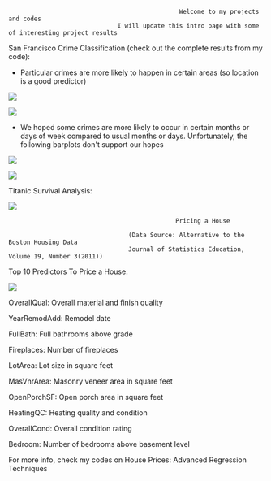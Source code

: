 
                                                   Welcome to my projects and codes
                                  I will update this intro page with some of interesting project results



San Francisco Crime Classification (check out the complete results from my code):

  - Particular crimes are more likely to happen in certain areas (so location is a good predictor)

![](https://github.com/batmanLA/modelling/blob/master/13.jpeg)

![](https://github.com/batmanLA/modelling/blob/master/12.jpeg)

  - We hoped some crimes are more likely to occur in certain months or days of week
    compared to usual months or days. Unfortunately, the following barplots don't support our hopes
  
![](https://github.com/batmanLA/modelling/blob/master/san1.jpeg)

![](https://github.com/batmanLA/modelling/blob/master/san2.jpeg)



Titanic Survival Analysis:

![](https://github.com/batmanLA/modelling/blob/master/tita.jpeg)



                                                  Pricing a House
                                                       
                                     (Data Source: Alternative to the Boston Housing Data
                                     Journal of Statistics Education, Volume 19, Number 3(2011))
                                         
Top 10 Predictors To Price a House:

  ![](https://github.com/batmanLA/modelling/blob/master/housevar.jpeg)
  
  OverallQual: Overall material and finish quality
  
  YearRemodAdd: Remodel date
  
  FullBath: Full bathrooms above grade
  
  Fireplaces: Number of fireplaces
  
  LotArea: Lot size in square feet
  
  MasVnrArea: Masonry veneer area in square feet
  
  OpenPorchSF: Open porch area in square feet
  
  HeatingQC: Heating quality and condition
  
  OverallCond: Overall condition rating
  
  Bedroom: Number of bedrooms above basement level
  
For more info, check my codes on House Prices: Advanced Regression Techniques
